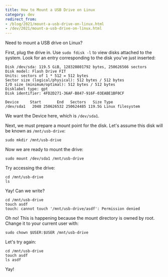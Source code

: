 ```yaml
---
title: How to Mount a USB Drive on Linux
category: dev
redirect_from:
- /blog/2021/mount-a-usb-drive-on-linux.html
- /dev/2021/mount-a-usb-drive-on-linux.html
---
```


Need to mount a USB drive on Linux?

First, plug the drive in. Use `sudo fdisk -l` to view disks attached to the
system. Look for an entry corresponding to the disk you've just inserted:

```
Disk /dev/sda: 119.5 GiB, 128320801792 bytes, 250626566 sectors
Disk model: Flash Drive FIT
Units: sectors of 1 * 512 = 512 bytes
Sector size (logical/physical): 512 bytes / 512 bytes
I/O size (minimum/optimal): 512 bytes / 512 bytes
Disklabel type: gpt
Disk identifier: 4FD2D271-36AF-B847-916F-03EABE1BF0CF

Device     Start       End   Sectors   Size Type
/dev/sda1   2048 250626532 250624485 119.5G Linux filesystem
```

We want the Device here, which is `/dev/sda1`.

Next, we must prepare a mount point for the disk. Let's assume this disk will
be known as `/mnt/usb-drive`:

```
sudo mkdir /mnt/usb-drive
```

Now we are ready to mount the drive:

```
sudo mount /dev/sda1 /mnt/usb-drive
```

Try accessing the drive:

```
cd /mnt/usb-drive
ls
```

Yay! Can we write?

```
cd /mnt/usb-drive
touch asdf
touch: cannot touch '/mnt/usb-drive/asdf': Permission denied
```

Oh no! This is happening because the mount directory is owned by root. Change
it to your current user with:

```
sudo chown $USER:$USER /mnt/usb-drive
```

Let's try again:

```
cd /mnt/usb-drive
touch asdf
ls asdf
```

Yay!
